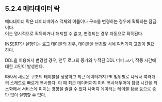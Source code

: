 ## 5.2.4 메타데이터 락
메타데이터 락은 데이터베이스 객체의 이름이나 구조를 변경하는 경우에 획득하는 잠금이다.       
이는 명시적으로 획득하거나 해제할 수 없고, 변경되는 경우 자동으로 획득된다.

INSERT만 실행되는 로그 테이블의 경우, 테이블을 변경할 시에 여러가지 고민이 필요하다.      

DDL을 이용해서 변경할 경우, 언두 로그의 증가와 누적된 DDL 버퍼 크기, 작동 시간에 대한 고민이 발생한다.        

따라서 새로운 구조의 테이블을 생성하고 최근 데이터까지 PK 범위별로 나눠서 여러개의 스레드로 빠르게 복사한다. 이 때 최근 데이터까지 미리 복사해두어야 잠금 시간을 최소화해서 서비스에 미치는 영향을 줄일 수 있다.나머지 데이터는 테이블 잠금 등으로 중단 없이 실행할 수 없다. 